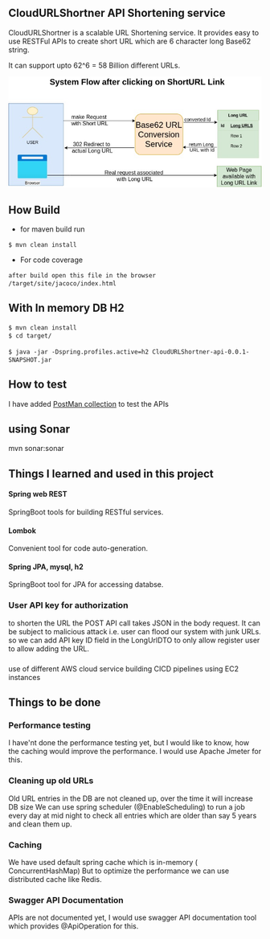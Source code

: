 ## CloudURLShortner API Shortening service

CloudURLShortner is a scalable URL Shortening service. It provides easy to use RESTFul APIs to create short URL which are 6 character long Base62 string.

It can support upto 62^6 = 58 Billion different URLs.



![Flow](Images/CloudURLShortner.png)

## How Build

* for maven build run

```
$ mvn clean install
```

* For code coverage

```
after build open this file in the browser
/target/site/jacoco/index.html

```



## With In memory DB H2
```
$ mvn clean install
$ cd target/

$ java -jar -Dspring.profiles.active=h2 CloudURLShortner-api-0.0.1-SNAPSHOT.jar

```

## How to test
I have added [PostMan collection](./cloudurl-AWS.postman_collection.json) to test the APIs

## using Sonar
mvn sonar:sonar


## Things I learned and used in this project

#### Spring web REST
SpringBoot tools for building RESTful services.
#### Lombok
Convenient tool for code auto-generation.
#### Spring JPA, mysql, h2
SpringBoot tool for JPA for accessing databse.



### User API key for authorization 
to shorten the URL the POST API call takes JSON in the body request. It can be subject to malicious 
attack i.e. user can flood our system with junk URLs. so we can add API key ID field in the 
LongUrlDTO to only allow register user to allow adding the URL.

###
use of different AWS cloud service
building CICD pipelines
using EC2 instances


## Things to be done

### Performance testing
I have'nt done the performance testing yet, but I would like to know, how the
caching would improve the performance. I would use Apache Jmeter for this.

### Cleaning up old URLs
Old URL entries in the DB are not cleaned up, over the time it will increase DB size
We can use spring scheduler (@EnableScheduling) to run a job every day at mid night to check all entries
which are older than say 5 years and clean them up.

### Caching
We have used default spring cache which is in-memory ( ConcurrentHashMap)
But to optimize the performance we can use distributed cache like Redis.

### Swagger API Documentation
APIs are not documented yet, I would use swagger API documentation tool which provides 
@ApiOperation for this.

